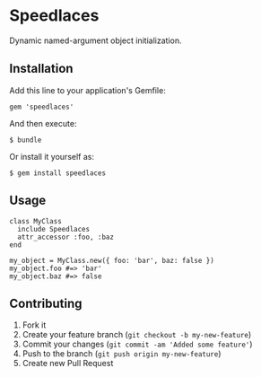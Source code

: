 # Speedlaces

Dynamic named-argument object initialization.

## Installation

Add this line to your application's Gemfile:

    gem 'speedlaces'

And then execute:

    $ bundle

Or install it yourself as:

    $ gem install speedlaces

## Usage

    class MyClass
      include Speedlaces
      attr_accessor :foo, :baz
    end

    my_object = MyClass.new({ foo: 'bar', baz: false })
    my_object.foo #=> 'bar'
    my_object.baz #=> false

## Contributing

1. Fork it
2. Create your feature branch (`git checkout -b my-new-feature`)
3. Commit your changes (`git commit -am 'Added some feature'`)
4. Push to the branch (`git push origin my-new-feature`)
5. Create new Pull Request
